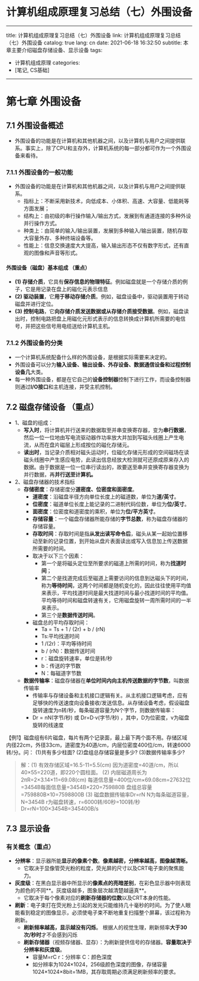 # 计算机组成原理复习总结（七）外围设备

---
title: 计算机组成原理复习总结（七）外围设备
link: 计算机组成原理复习总结（七）外围设备
catalog: true
lang: cn
date: 2021-06-18 16:32:50
subtitle: 本章主要介绍磁盘存储设备、显示设备
tags:
- 计算机组成原理
categories:
- [笔记, CS基础]
---

# 第七章  外围设备
## 7.1 外围设备概述 
 - 外围设备的功能是在计算机和其他机器之间，以及计算机与用户之间提供联系。事实上，除了CPU和主存外，计算机系统的每一部分都可作为一个外围设备来看待。
### 7.1.1 外围设备的一般功能 
 - 外围设备的功能是在计算机和其他机器之间，以及计算机与用户之间提供联系。
	 - 指标上：不断采用新技术，向低成本、小体积、高速、大容量、低能耗等方面发展；
	 - 结构上：由初级的串行操作输入/输出方式，发展到有通道连接的多种外设并行操作方式。
	 - 种类上：由简单的输入/输出装置，发展到多种输入/输出装置，随机存取大容量外存、多种终端设备等。
	 - 性能上：信息交换速度大大提高，输入输出形态不仅有数字形式，还有直观的图像和声音等形式。

#### 外围设备（磁盘）基本组成 （重点）
 - **(1) 存储介质**，它具有**保存信息的物理特征**。例如磁盘就是一个存储介质的例子，它是用记录在盘上的磁化元表示信息
 - **(2) 驱动装置**，它**用于移动存储介质**。例如，磁盘设备中，驱动装置用于转动磁盘并进行定位。
 - **(3) 控制电路**，它**向存储介质发送数据或从存储介质接受数据**。例如，磁盘读出时，控制电路把盘上用磁化元形式表示的信息转换成计算机所需要的电信号，并把这些信号用电缆送给计算机主机。
### 7.1.2 外围设备的分类
 - 一个计算机系统配备什么样的外围设备，是根据实际需要来决定的。
 - 外围设备可以分为**输入设备、输出设备、外存设备、数据通信设备和过程控制设备几**大类。
 - 每一种外围设备，都是在它自己的**设备控制器**控制下进行工作，而设备控制器则通过**I/O接口**和主机连接，并受主机控制。

## 7.2 磁盘存储设备 （重点）
 - 1、磁盘的组成：
	 - **写入时**，将计算机并行送来的数据取至并串变换寄存器，变为**串行数据**，然后一位一位地由写电流驱动器作功率放大并加到写磁头线圈上产生电流，从而在盘片磁层上形成按位的磁化存储元。
	 - **读出时**，当记录介质相对磁头运动时，位磁化存储元形成的空间磁场在读磁头线圈中产生感应电势，此读出信息经放大检测就可还原成原来存入的数据。由于数据是一位一位串行读出的，故要送至串并变换寄存器变换为并行数据，再**并行送至计算机。**
 - 2、磁盘存储器的技术指标
	- **存储密度**：存储密度分**道密度、位密度和面密度**。
		- **道密度**：沿磁盘半径方向单位长度上的磁道数，单位为**道/英寸**。
		- **位密度**：磁道单位长度上能记录的二进制代码位数，单位为**位/英寸**。
		- **面密度**：位密度和道密度的乘积，单位为**位/平方英寸**。
		- **存储容量**：一个磁盘存储器所能存储的**字节总数**，称为磁盘存储器的存储容量。
		- **存取时间**：存取时间是指**从发出读写命令后**，磁头从某一起始位置移动至新的记录位置，到开始从盘片表面读出或写入信息加上传送数据所需要的时间。
		- 取决于以下三个因素：
			- 第一个是将磁头定位至所要求的磁道上所需的时间，称为**找道时间**；
			- 第二个是找道完成后至磁道上需要访问的信息到达磁头下的时间，称为**等待时间**，这两个时间都是随机变化的，因此往往使用平均值来表示，平均找道时间是最大找道时间与最小找道时间的平均值。平均等待时间和磁盘转速有关，它用磁盘旋转一周所需时间的一半来表示。
			- 第三个是**数据传送时间**。
		- 磁盘总的平均存取时间： 
			- Ta = Ts + 1 / (2r) + b / (rN) 
			- Ts:平均找道时间 
			- 1 /(2r)：平均等待时间 
			- b / (rN)：数据传送时间 
			- r：磁盘旋转速率，单位是转/秒 
			- b：传送的字节数 
			- N：每磁道字节数
 	- **数据传输率**：磁盘存储器在**单位时间内向主机传送数据的字节数**，叫数据传输率
	 	- 传输率与存储设备和主机接口逻辑有关。从主机接口逻辑考虑，应有足够快的传送速度向设备接收/发送信息。从存储设备考虑，假设磁盘旋转速度为n转/秒，每条磁道容量为N个字节，则数据传输率：
	 	- Dr = nN(字节/秒) 或 Dr=D·v(字节/秒) ，其中，D为位密度，v为磁盘旋转的线速度

【例1】磁盘组有6片磁盘，每片有两个记录面，最上最下两个面不用。存储区域内径22cm，外径33cm，道密度为40道/cm，内层位密度400位/cm，转速6000转/分。问：
(1)共有多少柱面?
(2)盘组总存储容量是多少?
(3)数据传输率多少?

> 解：(1) 有效存储区域=16.5-11=5.5(cm)
> 因为道密度=40道/cm，所以40×55=220道，即220个圆柱面。
> (2) 内层磁道周长为2πR=2×3.14×11=69.08(cm)
> 每道信息量=400位/cm×69.08cm=27632位=3454B每面信息量=3454B×220=759880B
> 盘组总容量=759880B×10=7598800B
> (3) 磁盘数据传输率Dr=rN
> N为每条磁道容量，N=3454B
> r为磁盘转速，r=6000转/60秒=100转/秒
> Dr=rN=100×3454B=345400B/s

## 7.3 显示设备
### 有关概念（重点）

 - **分辨率**：显示器所能**显示的像素个数**。**像素越密，分辨率越高，图像越清晰。**
	 - 它取决于显像管荧光粉的粒度，荧光屏的尺寸以及CRT电子束的聚焦能力。
 - **灰度级**：在黑白显示器中所显示的**像素点的亮暗差别**，在彩色显示器中则表现为颜色的不同**。灰度级越多，图象层次越清楚越逼真**。
	 - 它取决于每个像素对应的**刷新存储器的位数**以及CRT本身的性能。
- **刷新**：电子束打在荧光粉上引起的发光只能维持几十毫秒的时间。为了使人眼能看到稳定的图像显示，必须使电子束不断地重复扫描整个屏幕，该过程称为刷新。 
	- **刷新频率越高，显示越没有闪烁**。 根据人的视觉生理，刷新频率**大于30次/秒时**才不会感到闪烁 
	- **刷新存储器**（视频存储器、显存）：为刷新提供信号的存储器。**容量取决于分辨率和灰度级**。 
		- 容量M=rC           r：分辨率  C：颜色深度 
		- 如分辨率为1024×1024，256级颜色深度的图像，存储容量1024×1024×8bit=1MB，其存取周期必须满足刷新频率的要求。
